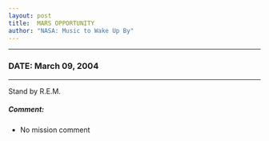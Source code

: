 ```yaml
---
layout: post
title:  MARS OPPORTUNITY
author: "NASA: Music to Wake Up By"
---
```


----
### DATE: March 09, 2004
----
Stand by R.E.M.

##### Comment:
* No mission comment
